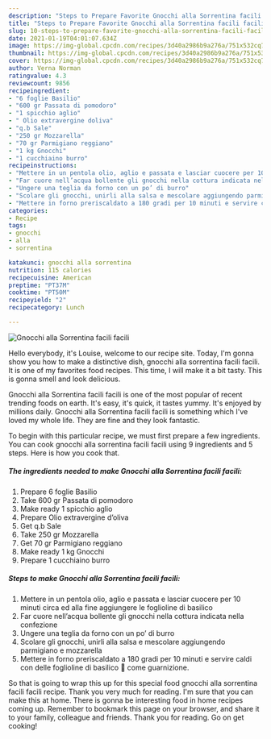 ```yaml
---
description: "Steps to Prepare Favorite Gnocchi alla Sorrentina facili facili"
title: "Steps to Prepare Favorite Gnocchi alla Sorrentina facili facili"
slug: 10-steps-to-prepare-favorite-gnocchi-alla-sorrentina-facili-facili
date: 2021-01-19T04:01:07.634Z
image: https://img-global.cpcdn.com/recipes/3d40a2986b9a276a/751x532cq70/gnocchi-alla-sorrentina-facili-facili-recipe-main-photo.jpg
thumbnail: https://img-global.cpcdn.com/recipes/3d40a2986b9a276a/751x532cq70/gnocchi-alla-sorrentina-facili-facili-recipe-main-photo.jpg
cover: https://img-global.cpcdn.com/recipes/3d40a2986b9a276a/751x532cq70/gnocchi-alla-sorrentina-facili-facili-recipe-main-photo.jpg
author: Verna Norman
ratingvalue: 4.3
reviewcount: 9856
recipeingredient:
- "6 foglie Basilio"
- "600 gr Passata di pomodoro"
- "1 spicchio aglio"
- " Olio extravergine doliva"
- "q.b Sale"
- "250 gr Mozzarella"
- "70 gr Parmigiano reggiano"
- "1 kg Gnocchi"
- "1 cucchiaino burro"
recipeinstructions:
- "Mettere in un pentola olio, aglio e passata e lasciar cuocere per 10 minuti circa ed alla fine aggiungere le foglioline di basilico"
- "Far cuore nell’acqua bollente gli gnocchi nella cottura indicata nella confezione"
- "Ungere una teglia da forno con un po’ di burro"
- "Scolare gli gnocchi, unirli alla salsa e mescolare aggiungendo parmigiano e mozzarella"
- "Mettere in forno preriscaldato a 180 gradi per 10 minuti e servire caldi con delle foglioline di basilico 🌿 come guarnizione."
categories:
- Recipe
tags:
- gnocchi
- alla
- sorrentina

katakunci: gnocchi alla sorrentina 
nutrition: 115 calories
recipecuisine: American
preptime: "PT37M"
cooktime: "PT50M"
recipeyield: "2"
recipecategory: Lunch

---
```



![Gnocchi alla Sorrentina facili facili](https://img-global.cpcdn.com/recipes/3d40a2986b9a276a/751x532cq70/gnocchi-alla-sorrentina-facili-facili-recipe-main-photo.jpg)

Hello everybody, it's Louise, welcome to our recipe site. Today, I'm gonna show you how to make a distinctive dish, gnocchi alla sorrentina facili facili. It is one of my favorites food recipes. This time, I will make it a bit tasty. This is gonna smell and look delicious.

Gnocchi alla Sorrentina facili facili is one of the most popular of recent trending foods on earth. It's easy, it's quick, it tastes yummy. It's enjoyed by millions daily. Gnocchi alla Sorrentina facili facili is something which I've loved my whole life. They are fine and they look fantastic.




To begin with this particular recipe, we must first prepare a few ingredients. You can cook gnocchi alla sorrentina facili facili using 9 ingredients and 5 steps. Here is how you cook that.

<!--inarticleads1-->

##### The ingredients needed to make Gnocchi alla Sorrentina facili facili:

1. Prepare 6 foglie Basilio
1. Take 600 gr Passata di pomodoro
1. Make ready 1 spicchio aglio
1. Prepare  Olio extravergine d’oliva
1. Get q.b Sale
1. Take 250 gr Mozzarella
1. Get 70 gr Parmigiano reggiano
1. Make ready 1 kg Gnocchi
1. Prepare 1 cucchiaino burro




<!--inarticleads2-->

##### Steps to make Gnocchi alla Sorrentina facili facili:

1. Mettere in un pentola olio, aglio e passata e lasciar cuocere per 10 minuti circa ed alla fine aggiungere le foglioline di basilico
1. Far cuore nell’acqua bollente gli gnocchi nella cottura indicata nella confezione
1. Ungere una teglia da forno con un po’ di burro
1. Scolare gli gnocchi, unirli alla salsa e mescolare aggiungendo parmigiano e mozzarella
1. Mettere in forno preriscaldato a 180 gradi per 10 minuti e servire caldi con delle foglioline di basilico 🌿 come guarnizione.




So that is going to wrap this up for this special food gnocchi alla sorrentina facili facili recipe. Thank you very much for reading. I'm sure that you can make this at home. There is gonna be interesting food in home recipes coming up. Remember to bookmark this page on your browser, and share it to your family, colleague and friends. Thank you for reading. Go on get cooking!
